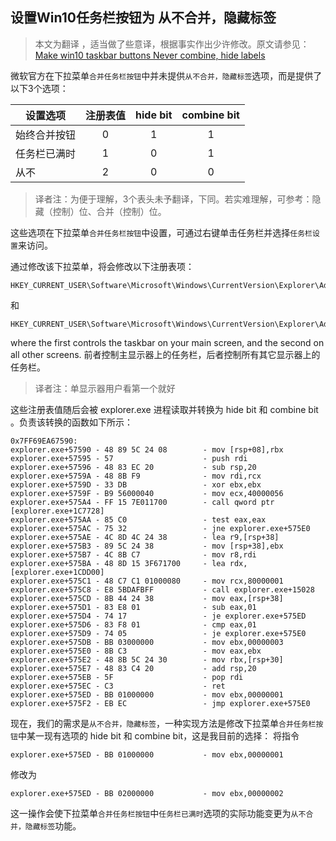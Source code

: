 ## 设置Win10任务栏按钮为 从不合并，隐藏标签

> 本文为翻译 ，适当做了些意译，根据事实作出少许修改。原文请参见：[Make win10 taskbar buttons Never combine, hide labels](https://gist.github.com/blole/428d67218642379489fe)

微软官方在下拉菜单`合并任务栏按钮`中并未提供`从不合并，隐藏标签`选项，而是提供了以下3个选项：

设置选项 | 注册表值	| hide bit | combine bit
-|:-:|:-:|:-:
始终合并按钮 | 0 | 1 | 1
任务栏已满时 | 1 | 0 | 1
从不 | 2 | 0 | 0

> 译者注：为便于理解，3个表头未予翻译，下同。若实难理解，可参考：隐藏（控制）位、合并（控制）位。

这些选项在下拉菜单`合并任务栏按钮`中设置，可通过右键单击任务栏并选择`任务栏设置`来访问。

通过修改该下拉菜单，将会修改以下注册表项：
```
HKEY_CURRENT_USER\Software\Microsoft\Windows\CurrentVersion\Explorer\Advanced\TaskbarGlomLevel
```
和
```
HKEY_CURRENT_USER\Software\Microsoft\Windows\CurrentVersion\Explorer\Advanced\MMTaskbarGlomLevel
```
where the first controls the taskbar on your main screen, and the second on all other screens.
前者控制主显示器上的任务栏，后者控制所有其它显示器上的任务栏。
> 译者注：单显示器用户看第一个就好

这些注册表值随后会被 explorer.exe 进程读取并转换为 hide bit 和 combine bit 。负责该转换的函数如下所示：

```Assembly
0x7FF69EA67590:
explorer.exe+57590 - 48 89 5C 24 08        - mov [rsp+08],rbx
explorer.exe+57595 - 57                    - push rdi
explorer.exe+57596 - 48 83 EC 20           - sub rsp,20
explorer.exe+5759A - 48 8B F9              - mov rdi,rcx
explorer.exe+5759D - 33 DB                 - xor ebx,ebx
explorer.exe+5759F - B9 56000040           - mov ecx,40000056
explorer.exe+575A4 - FF 15 7E011700        - call qword ptr [explorer.exe+1C7728]
explorer.exe+575AA - 85 C0                 - test eax,eax
explorer.exe+575AC - 75 32                 - jne explorer.exe+575E0
explorer.exe+575AE - 4C 8D 4C 24 38        - lea r9,[rsp+38]
explorer.exe+575B3 - 89 5C 24 38           - mov [rsp+38],ebx
explorer.exe+575B7 - 4C 8B C7              - mov r8,rdi
explorer.exe+575BA - 48 8D 15 3F671700     - lea rdx,[explorer.exe+1CDD00]
explorer.exe+575C1 - 48 C7 C1 01000080     - mov rcx,80000001
explorer.exe+575C8 - E8 5BDAFBFF           - call explorer.exe+15028
explorer.exe+575CD - 8B 44 24 38           - mov eax,[rsp+38]
explorer.exe+575D1 - 83 E8 01              - sub eax,01
explorer.exe+575D4 - 74 17                 - je explorer.exe+575ED
explorer.exe+575D6 - 83 F8 01              - cmp eax,01
explorer.exe+575D9 - 74 05                 - je explorer.exe+575E0
explorer.exe+575DB - BB 03000000           - mov ebx,00000003
explorer.exe+575E0 - 8B C3                 - mov eax,ebx
explorer.exe+575E2 - 48 8B 5C 24 30        - mov rbx,[rsp+30]
explorer.exe+575E7 - 48 83 C4 20           - add rsp,20
explorer.exe+575EB - 5F                    - pop rdi
explorer.exe+575EC - C3                    - ret 
explorer.exe+575ED - BB 01000000           - mov ebx,00000001
explorer.exe+575F2 - EB EC                 - jmp explorer.exe+575E0
```

现在，我们的需求是`从不合并，隐藏标签`，一种实现方法是修改下拉菜单`合并任务栏按钮`中某一现有选项的 hide bit 和 combine bit，这是我目前的选择：
将指令

```
explorer.exe+575ED - BB 01000000           - mov ebx,00000001
```
修改为
```
explorer.exe+575ED - BB 02000000           - mov ebx,00000002
```

这一操作会使下拉菜单`合并任务栏按钮`中`任务栏已满时`选项的实际功能变更为`从不合并，隐藏标签`功能。
